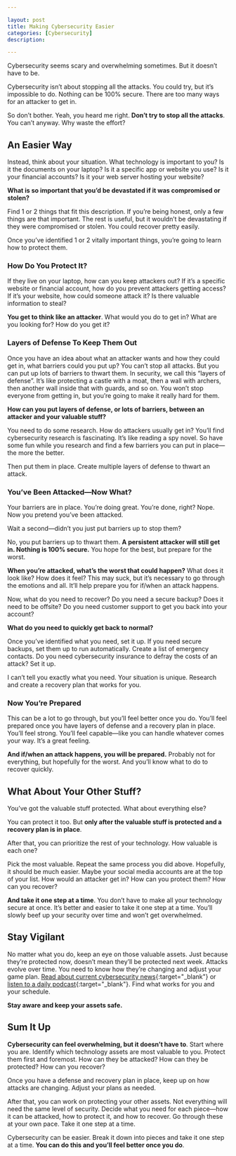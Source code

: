 ```yaml
---

layout: post
title: Making Cybersecurity Easier
categories: [Cybersecurity]
description: 

---
```


Cybersecurity seems scary and overwhelming sometimes. But it doesn’t have to be. 

Cybersecurity isn’t about stopping all the attacks. You could try, but it’s impossible to do. Nothing can be 100% secure. There are too many ways for an attacker to get in. 

So don’t bother. Yeah, you heard me right. **Don’t try to stop all the attacks**. You can’t anyway.  Why waste the effort?

<!--more-->

## An Easier Way
Instead, think about your situation. What technology is important to you? Is it the documents on your laptop? Is it a specific app or website you use? Is it your financial accounts? Is it your web server hosting your website? 

**What is so important that you’d be devastated if it was compromised or stolen?**

Find 1 or 2 things that fit this description. If you’re being honest, only a few things are that important. The rest is useful, but it wouldn’t be devastating if they were compromised or stolen. You could recover pretty easily.

Once you’ve identified 1 or 2 vitally important things, you’re going to learn how to protect them.

### How Do You Protect It?
If they live on your laptop, how can you keep attackers out? If it’s a specific website or financial account, how do you prevent attackers getting access? If it’s your website, how could someone attack it? Is there valuable information to steal?

**You get to think like an attacker**. What would you do to get in? What are you looking for? How do you get it? 

### Layers of Defense To Keep Them Out
Once you have an idea about what an attacker wants and how they could get in, what barriers could you put up? You can’t stop all attacks. But you can put up lots of barriers to thwart them. In security, we call this “layers of defense”. It’s like protecting a castle with a moat, then a wall with archers, then another wall inside that with guards, and so on. You won’t stop everyone from getting in, but you’re going to make it really hard for them.

**How can you put layers of defense, or lots of barriers, between an attacker and your valuable stuff?**

You need to do some research. How do attackers usually get in? You’ll find cybersecurity research is fascinating. It’s like reading a spy novel. So have some fun while you research and find a few barriers you can put in place—the more the better.

Then put them in place. Create multiple layers of defense to thwart an attack.

### You’ve Been Attacked—Now What?
Your barriers are in place. You’re doing great. You’re done, right? Nope. Now you pretend you’ve been attacked.

Wait a second—didn’t you just put barriers up to stop them? 

No, you put barriers up to thwart them. **A persistent attacker will still get in. Nothing is 100% secure.** You hope for the best, but prepare for the worst.

**When you’re attacked, what’s the worst that could happen?** What does it look like? How does it feel? This may suck, but it’s necessary to go through the emotions and all. It’ll help prepare you for if/when an attack happens.

Now, what do you need to recover? Do you need a secure backup? Does it need to be offsite? Do you need customer support to get you back into your account? 

**What do you need to quickly get back to normal?**

Once you’ve identified what you need, set it up. If you need secure backups, set them up to run automatically. Create a list of emergency contacts. Do you need cybersecurity insurance to defray the costs of an attack? Set it up.

I can’t tell you exactly what you need. Your situation is unique. Research and create a recovery plan that works for you.

### Now You’re Prepared
This can be a lot to go through, but you’ll feel better once you do. You’ll feel prepared once you have layers of defense and a recovery plan in place. You’ll feel strong. You’ll feel capable—like you can handle whatever comes your way. It’s a great feeling.

**And if/when an attack happens, you will be prepared.** Probably not for everything, but hopefully for the worst. And you’ll know what to do to recover quickly.

## What About Your Other Stuff?
You’ve got the valuable stuff protected. What about everything else?

You can protect it too. But **only after the valuable stuff is protected and a recovery plan is in place**.

After that, you can prioritize the rest of your technology. How valuable is each one? 

Pick the most valuable. Repeat the same process you did above. Hopefully, it should be much easier. Maybe your social media accounts are at the top of your list. How would an attacker get in? How can you protect them? How can you recover?

**And take it one step at a time**. You don’t have to make all your technology secure at once. It’s better and easier to take it one step at a time. You’ll slowly beef up your security over time and won’t get overwhelmed.

## Stay Vigilant
No matter what you do, keep an eye on those valuable assets.  Just because they’re protected now, doesn’t mean they’ll be protected next week. Attacks evolve over time. You need to know how they’re changing and adjust your game plan. [Read about current cybersecurity news](https://threatpost.com/){:target="_blank"} or [listen to a daily podcast](https://www.thecyberwire.com/podcasts/){:target="_blank"}. Find what works for you and your schedule. 

**Stay aware and keep your assets safe.**

## Sum It Up
**Cybersecurity can feel overwhelming, but it doesn’t have to**. Start where you are. Identify which technology assets are most valuable to you. Protect them first and foremost. How can they be attacked? How can they be protected? How can you recover?

Once you have a defense and recovery plan in place, keep up on how attacks are changing. Adjust your plans as needed.

After that, you can work on protecting your other assets. Not everything will need the same level of security. Decide what you need for each piece—how it can be attacked, how to protect it, and how to recover. Go through these at your own pace. Take it one step at a time. 

Cybersecurity can be easier. Break it down into pieces and take it one step at a time. **You can do this and you’ll feel better once you do**.
